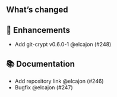 ## What’s changed
## 🚀 Enhancements

- Add git-crypt v0.6.0-1 @elcajon (#248)

## 📚 Documentation

- Add repository link @elcajon (#246)
- Bugfix @elcajon (#247)
